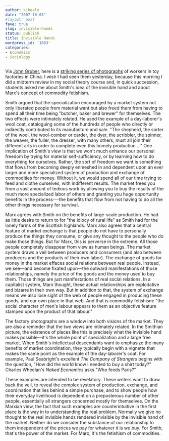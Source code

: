 ```yaml
---
author: kjhealy
date: "2007-10-03"
#layout: post
fave: true
slug: invisible-hands
status: publish
title: Invisible Hands
wordpress_id: '1083'
categories:
- Economics
- Sociology
---
```


Via [John Gruber](http://daringfireball.net), here is a [striking series of photographs](http://imgur.com/a/wrIds#Jjg6K) of workers in toy factories in China. I wish I had seen them yesterday, because this morning I did a midterm review in my social theory course and, in quick succession, students asked me about Smith's idea of the invisible hand and about Marx's concept of commodity fetishism.

Smith argued that the specialization encouraged by a market system not only liberated people from material want but also freed them from having to spend all their time being "butcher, baker and brewer" for themselves. The two effects were intimately related. He used the example of a day-laborer's wool coat, cataloguing some of the hundreds of people who directly or indirectly contributed to its manufacture and sale. "The shepherd, the sorter of the wool, the wool-comber or carder, the dyer, the scribbler, the spinner, the weaver, the fuller, the dresser, with many others, must all join their different arts in order to complete even this homely production …" One implication of Smith's view is that we won't much enhance our personal freedom by trying for material self-sufficiency, or by learning how to do everything for ourselves. Rather, the sort of freedom we want is something that flows from becoming deeply enmeshed in and dependent upon an ever larger and more specialized system of production and exchange of commodities for money. Without it, we would spend all of our time trying to feed and clothe ourselves, with indifferent results. The market frees you from a vast amount of tedious work by allowing you to buy the results of the much more specialized labor of others and granting you huge opportunity benefits in the process---the benefits that flow from not having to do all the other things necessary for survival.

Marx agrees with Smith on the benefits of large-scale production. He had as little desire to return to for "the idiocy of rural life" as Smith had for the lonely farms of the Scottish highlands. Marx also agrees that a central feature of market exchange is that people do not have to personally produce the things they consume, or give any thought to the people who do make those things. But for Marx, this is perverse in the extreme. All those people  completely disappear from view as human beings. The market system draws a veil between producers and consumers (and also between producers and the products of their own labor). The exchange of goods for money in the market effaces social relations between real people. Instead, we see—and become fixated upon—the outward manifestations of those relationships, namely the price of the goods and the money used to buy them. Those things are just manifestations of real social relations. In a capitalist system, Marx thought, these actual relationships are exploitative and bizarre in their own way. But in addition to that, the system of exchange means we also lose sight of the web of people engaged in producing these goods, and our own place in that web. And that is commodity fetishism: "the social character of men's labour appears to them as an objective feature stamped upon the product of that labour."

The factory photographs are a window into both visions of the market. They are also a reminder that the two views are intimately related. In the Smithian picture, the existence of places like this is precisely what the invisible hand makes possible—it's the whole point of specialization and a large free market. When Smith's intellectual  descendants want to emphasize the many benefits of market coordination, they typically begin with a vignette that makes the same point as the example of the day-laborer's coat. For example, Paul Seabright's excellent *The Company of Strangers* begins with the question, "How did the world know I needed to buy a shirt today?" Charles Wheelan's *Naked Economics* asks "Who feeds Paris?"

These examples are intended to be revelatory. These writers want to draw back the veil, to reveal the complex system of production, exchange, and coordination that lies behind a simple purchase, and to show people how their everyday livelihood is dependent on a preposterous number of other people, essentially all strangers concerned mostly for themselves. On the Marxian view, the fact that such examples are counterintuitive in the first place is the way in to understanding the real problem. Normally we give no thought to the real invisible hands rendered invisible by  the invisible hand of the market. Neither do we consider the substance of our relationship to them independent of the prices we pay for whatever it is we buy. For Smith, that's the power of the market. For Marx, it's the fetishism of commodities.
